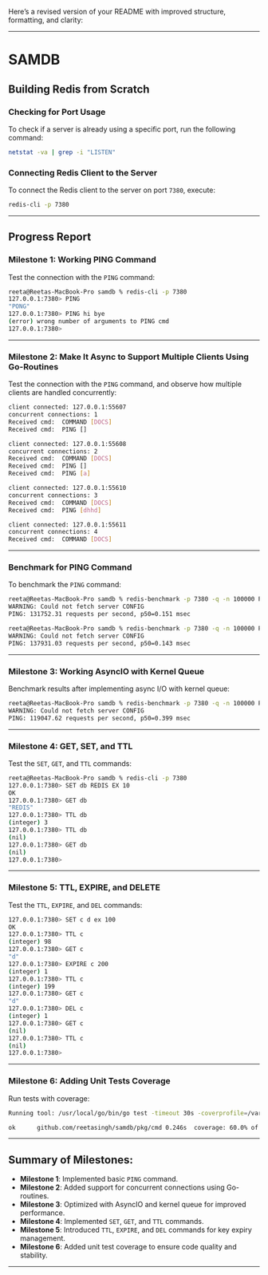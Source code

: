 Here’s a revised version of your README with improved structure, formatting, and clarity:

---

# SAMDB

## Building Redis from Scratch

### Checking for Port Usage

To check if a server is already using a specific port, run the following command:

```bash
netstat -va | grep -i "LISTEN"
```

### Connecting Redis Client to the Server

To connect the Redis client to the server on port `7380`, execute:

```bash
redis-cli -p 7380
```

---

## Progress Report

### Milestone 1: Working PING Command

Test the connection with the `PING` command:

```bash
reeta@Reetas-MacBook-Pro samdb % redis-cli -p 7380
127.0.0.1:7380> PING
"PONG"
127.0.0.1:7380> PING hi bye
(error) wrong number of arguments to PING cmd
127.0.0.1:7380>
```

---

### Milestone 2: Make It Async to Support Multiple Clients Using Go-Routines

Test the connection with the `PING` command, and observe how multiple clients are handled concurrently:

```bash
client connected: 127.0.0.1:55607
concurrent connections: 1
Received cmd:  COMMAND [DOCS]
Received cmd:  PING []

client connected: 127.0.0.1:55608
concurrent connections: 2
Received cmd:  COMMAND [DOCS]
Received cmd:  PING []
Received cmd:  PING [a]

client connected: 127.0.0.1:55610
concurrent connections: 3
Received cmd:  COMMAND [DOCS]
Received cmd:  PING [dhhd]

client connected: 127.0.0.1:55611
concurrent connections: 4
Received cmd:  COMMAND [DOCS]
```

---

### Benchmark for PING Command

To benchmark the `PING` command:

```bash
reeta@Reetas-MacBook-Pro samdb % redis-benchmark -p 7380 -q -n 100000 PING
WARNING: Could not fetch server CONFIG
PING: 131752.31 requests per second, p50=0.151 msec

reeta@Reetas-MacBook-Pro samdb % redis-benchmark -p 7380 -q -n 100000 PING
WARNING: Could not fetch server CONFIG
PING: 137931.03 requests per second, p50=0.143 msec
```

---

### Milestone 3: Working AsyncIO with Kernel Queue

Benchmark results after implementing async I/O with kernel queue:

```bash
reeta@Reetas-MacBook-Pro samdb % redis-benchmark -p 7380 -q -n 100000 PING
WARNING: Could not fetch server CONFIG
PING: 119047.62 requests per second, p50=0.399 msec
```

---

### Milestone 4: GET, SET, and TTL

Test the `SET`, `GET`, and `TTL` commands:

```bash
reeta@Reetas-MacBook-Pro samdb % redis-cli -p 7380
127.0.0.1:7380> SET db REDIS EX 10
OK
127.0.0.1:7380> GET db
"REDIS"
127.0.0.1:7380> TTL db
(integer) 3
127.0.0.1:7380> TTL db
(nil)
127.0.0.1:7380> GET db
(nil)
127.0.0.1:7380>
```

---

### Milestone 5: TTL, EXPIRE, and DELETE

Test the `TTL`, `EXPIRE`, and `DEL` commands:

```bash
127.0.0.1:7380> SET c d ex 100
OK
127.0.0.1:7380> TTL c
(integer) 98
127.0.0.1:7380> GET c
"d"
127.0.0.1:7380> EXPIRE c 200
(integer) 1
127.0.0.1:7380> TTL c
(integer) 199
127.0.0.1:7380> GET c
"d"
127.0.0.1:7380> DEL c
(integer) 1
127.0.0.1:7380> GET c
(nil)
127.0.0.1:7380> TTL c
(nil)
127.0.0.1:7380>
```

---

### Milestone 6: Adding Unit Tests Coverage

Run tests with coverage:

```bash
Running tool: /usr/local/go/bin/go test -timeout 30s -coverprofile=/var/folders/d2/6_6kg3355wv25vyyhvpbdjxw0000gn/T/vscode-go7V7JcK/go-code-cover github.com/reetasingh/samdb/pkg/cmd

ok  	github.com/reetasingh/samdb/pkg/cmd	0.246s	coverage: 60.0% of statements
```

---

## Summary of Milestones:

- **Milestone 1**: Implemented basic `PING` command.
- **Milestone 2**: Added support for concurrent connections using Go-routines.
- **Milestone 3**: Optimized with AsyncIO and kernel queue for improved performance.
- **Milestone 4**: Implemented `SET`, `GET`, and `TTL` commands.
- **Milestone 5**: Introduced `TTL`, `EXPIRE`, and `DEL` commands for key expiry management.
- **Milestone 6**: Added unit test coverage to ensure code quality and stability.

---
